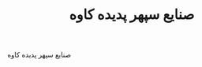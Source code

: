 ﻿---
layout: post
title: صنایع سپهر پدیده کاوه
name_en: sepehrpadide-kaveh
company_slug: sepehrpadide-kaveh
logo: 
cover: 
company_count:
founded:
location: ""
total_review: 
total_interview: 
salary_avg: 
salary_min: 
salary_max: 
rate: 
view_count: 
industry: تولید و صنایع
city: تهران, تهران
size_en: S
size: 51-200 نفر
site: http://mihanpack.com
---

صنایع سپهر پدیده کاوه